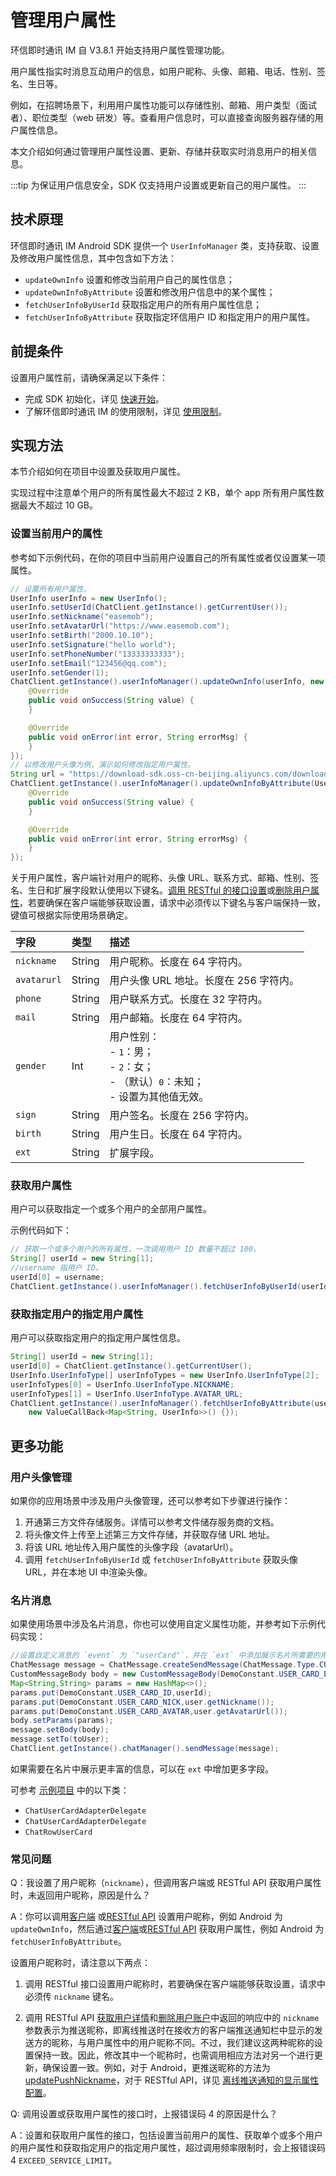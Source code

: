 # 管理用户属性

<Toc />

环信即时通讯 IM 自 V3.8.1 开始支持用户属性管理功能。

用户属性指实时消息互动用户的信息，如用户昵称、头像、邮箱、电话、性别、签名、生日等。

例如，在招聘场景下，利用用户属性功能可以存储性别、邮箱、用户类型（面试者）、职位类型（web 研发）等。查看用户信息时，可以直接查询服务器存储的用户属性信息。

本文介绍如何通过管理用户属性设置、更新、存储并获取实时消息用户的相关信息。

:::tip
为保证用户信息安全，SDK 仅支持用户设置或更新自己的用户属性。
:::

## 技术原理

环信即时通讯 IM Android SDK 提供一个 `UserInfoManager` 类，支持获取、设置及修改用户属性信息，其中包含如下方法：

- `updateOwnInfo` 设置和修改当前用户自己的属性信息；
- `updateOwnInfoByAttribute` 设置和修改用户信息中的某个属性；
- `fetchUserInfoByUserId` 获取指定用户的所有用户属性信息；
- `fetchUserInfoByAttribute` 获取指定环信用户 ID 和指定用户的用户属性。

## 前提条件

设置用户属性前，请确保满足以下条件：

- 完成 SDK 初始化，详见 [快速开始](quickstart.html)。
- 了解环信即时通讯 IM 的使用限制，详见 [使用限制](/product/limitation.html)。

## 实现方法

本节介绍如何在项目中设置及获取用户属性。

实现过程中注意单个用户的所有属性最大不超过 2 KB，单个 app 所有用户属性数据最大不超过 10 GB。

### 设置当前用户的属性

参考如下示例代码，在你的项目中当前用户设置自己的所有属性或者仅设置某一项属性。

```java
// 设置所有用户属性。
UserInfo userInfo = new UserInfo();
userInfo.setUserId(ChatClient.getInstance().getCurrentUser());
userInfo.setNickname("easemob");
userInfo.setAvatarUrl("https://www.easemob.com");
userInfo.setBirth("2000.10.10");
userInfo.setSignature("hello world");
userInfo.setPhoneNumber("13333333333");
userInfo.setEmail("123456@qq.com");
userInfo.setGender(1);
ChatClient.getInstance().userInfoManager().updateOwnInfo(userInfo, new ValueCallBack<String>() {
    @Override
    public void onSuccess(String value) {
    }

    @Override
    public void onError(int error, String errorMsg) {
    }
});
// 以修改用户头像为例，演示如何修改指定用户属性。
String url = "https://download-sdk.oss-cn-beijing.aliyuncs.com/downloads/IMDemo/avatar/Image1.png";
ChatClient.getInstance().userInfoManager().updateOwnInfoByAttribute(UserInfoType.AVATAR_URL, url, new ValueCallBack<String>() {
    @Override
    public void onSuccess(String value) {
    }

    @Override
    public void onError(int error, String errorMsg) {
    }
});
```

关于用户属性，客户端针对用户的昵称、头像 URL、联系方式、邮箱、性别、签名、生日和扩展字段默认使用以下键名。[调用 RESTful 的接口设置](/docs/sdk/server-side/userprofile.html#设置用户属性)或[删除用户属性](/docs/sdk/server-side/userprofile.html#删除用户属性)，若要确保在客户端能够获取设置，请求中必须传以下键名与客户端保持一致，键值可根据实际使用场景确定。

| 字段        | 类型   | 描述                                                                                              |
| :---------- | :----- | :------------------------------------------------------------------------------------------------ |
| `nickname`  | String | 用户昵称。长度在 64 字符内。                                                                      |
| `avatarurl` | String | 用户头像 URL 地址。长度在 256 字符内。                                                            |
| `phone`     | String | 用户联系方式。长度在 32 字符内。                                                                  |
| `mail`      | String | 用户邮箱。长度在 64 字符内。                                                                      |
| `gender`    | Int    | 用户性别：<br/> - `1`：男；<br/> - `2`：女；<br/> - （默认）`0`：未知；<br/> - 设置为其他值无效。 |
| `sign`      | String | 用户签名。长度在 256 字符内。                                                                     |
| `birth`     | String | 用户生日。长度在 64 字符内。                                                                      |
| `ext`       | String | 扩展字段。                                                                                        |

### 获取用户属性

用户可以获取指定一个或多个用户的全部用户属性。

示例代码如下：

```java
// 获取一个或多个用户的所有属性，一次调用用户 ID 数量不超过 100。
String[] userId = new String[1];
//username 指用户 ID。
userId[0] = username;
ChatClient.getInstance().userInfoManager().fetchUserInfoByUserId(userId, new ValueCallBack<Map<String, UserInfo>>() {});
```

### 获取指定用户的指定用户属性

用户可以获取指定用户的指定用户属性信息。

```java
String[] userId = new String[1];
userId[0] = ChatClient.getInstance().getCurrentUser();
UserInfo.UserInfoType[] userInfoTypes = new UserInfo.UserInfoType[2];
userInfoTypes[0] = UserInfo.UserInfoType.NICKNAME;
userInfoTypes[1] = UserInfo.UserInfoType.AVATAR_URL;
ChatClient.getInstance().userInfoManager().fetchUserInfoByAttribute(userId, userInfoTypes,
    new ValueCallBack<Map<String, UserInfo>>() {});
```

## 更多功能

### 用户头像管理

如果你的应用场景中涉及用户头像管理，还可以参考如下步骤进行操作：

1. 开通第三方文件存储服务。详情可以参考文件储存服务商的文档。
2. 将头像文件上传至上述第三方文件存储，并获取存储 URL 地址。
3. 将该 URL 地址传入用户属性的头像字段（avatarUrl）。
4. 调用 `fetchUserInfoByUserId` 或 `fetchUserInfoByAttribute` 获取头像 URL，并在本地 UI 中渲染头像。

### 名片消息

如果使用场景中涉及名片消息，你也可以使用自定义属性功能，并参考如下示例代码实现：

```java
//设置自定义消息的 `event` 为 `"userCard"`，并在 `ext` 中添加展示名片所需要的用户 ID 、昵称和头像等字段。
ChatMessage message = ChatMessage.createSendMessage(ChatMessage.Type.CUSTOM);
CustomMessageBody body = new CustomMessageBody(DemoConstant.USER_CARD_EVENT);
Map<String,String> params = new HashMap<>();
params.put(DemoConstant.USER_CARD_ID,userId);
params.put(DemoConstant.USER_CARD_NICK,user.getNickname());
params.put(DemoConstant.USER_CARD_AVATAR,user.getAvatarUrl());
body.setParams(params);
message.setBody(body);
message.setTo(toUser);
ChatClient.getInstance().chatManager().sendMessage(message);
```

如果需要在名片中展示更丰富的信息，可以在 `ext` 中增加更多字段。

可参考 [示例项目](https://www.easemob.com/download/im) 中的以下类：

- `ChatUserCardAdapterDelegate`
- `ChatUserCardAdapterDelegate`
- `ChatRowUserCard`

### 常见问题

Q：我设置了用户昵称（`nickname`），但调用客户端或 RESTful API 获取用户属性时，未返回用户昵称，原因是什么？

A：你可以调用[客户端](#设置当前用户的属性) 或[RESTful API](/docs/sdk/server-side/userprofile.html#设置用户属性) 设置用户昵称，例如 Android 为 `updateOwnInfo`，然后通过[客户端](#获取用户属性)或[RESTful API](/docs/sdk/server-side/userprofile.html#获取用户属性) 获取用户属性，例如 Android 为 `fetchUserInfoByAttribute`。

设置用户昵称时，请注意以下两点：

1. 调用 RESTful 接口设置用户昵称时，若要确保在客户端能够获取设置，请求中必须传 `nickname` 键名。

2. 调用 RESTful API [获取用户详情](/docs/sdk/server-side/account_system.html#获取用户详情)和[删除用户账户](/docs/sdk/server-side/account_system.html#删除用户账号)中返回的响应中的 `nickname` 参数表示为推送昵称，即离线推送时在接收方的客户端推送通知栏中显示的发送方的昵称，与用户属性中的用户昵称不同。不过，我们建议这两种昵称的设置保持一致。因此，修改其中一个昵称时，也需调用相应方法对另一个进行更新，确保设置一致。例如，对于 Android，更推送昵称的方法为 [updatePushNickname](/docs/sdk/android/push/push_display.html#设置推送通知的显示属性)，对于 RESTful API，详见 [离线推送通知的显示属性配置](/docs/sdk/server-side/push.html#设置离线推送时显示的昵称)。

Q: 调用设置或获取用户属性的接口时，上报错误码 4 的原因是什么？

A：设置和获取用户属性的接口，包括设置当前用户的属性、获取单个或多个用户的用户属性和获取指定用户的指定用户属性，超过调用频率限制时，会上报错误码 4 `EXCEED_SERVICE_LIMIT`。
